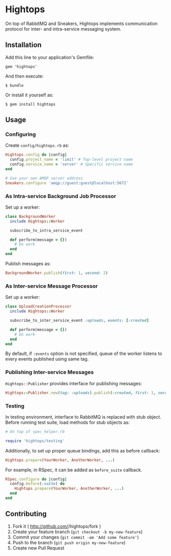 # Hightops

On top of RabbitMQ and Sneakers, Hightops implements communication protocol
for inter- and intra-service messaging system.

## Installation

Add this line to your application's Gemfile:

    gem 'hightops'

And then execute:

    $ bundle

Or install it yourself as:

    $ gem install hightops

## Usage

### Configuring

Create `config/hightops.rb` as:

```ruby
Hightops.config do |config|
  config.project_name = 'limit' # Top-level project name
  config.service_name = 'server' # Specific service name
end

# Use your own AMQP server address
Sneakers.configure 'amqp://guest:guest@localhost:5672'
```

### As Intra-service Background Job Processor

Set up a worker:

```ruby
class BackgroundWorker
  include Hightops::Worker

  subscribe_to_intra_service_event

  def perform(message = {})
    # Do work
  end
end
```

Publish messages as:

```ruby
BackgroundWorker.publish(first: 1, second: 2)
```

### As Inter-service Message Processor

Set up a worker:

```ruby
class UploadCreationProcessor
  include Hightops::Worker

  subscribe_to_inter_service_event :uploads, events: [:created]

  def perform(message = {})
    # Do work
  end
end
```

By default, if `:events` option is not specified, queue of the worker listens
to every events published using same tag.

### Publishing Inter-service Messages

`Hightops::Publisher` provides interface for publishing messages:

```ruby
Hightops::Publisher.new(tag: :uploads).publish(:created, first: 1, second: 2)
```

### Testing

In testing environment, interface to RabbitMQ is replaced with stub object.
Before running test suite, load methods for stub objects as:

```ruby
# On top of spec_helper.rb

require 'hightops/testing'
```

Additionally, to set up proper queue bindings, add this as before callback:

```ruby
Hightops.prepare(YourWorker, AnotherWorker, ...)
```

For example, in RSpec, it can be added as `before_suite` callback.

```ruby
RSpec.configure do |config|
  config.before(:suite) do
    Hightops.prepare(YourWorker, AnotherWorker, ...)
  end
end
```

## Contributing

1. Fork it ( http://github.com/<my-github-username>/hightops/fork )
2. Create your feature branch (`git checkout -b my-new-feature`)
3. Commit your changes (`git commit -am 'Add some feature'`)
4. Push to the branch (`git push origin my-new-feature`)
5. Create new Pull Request
